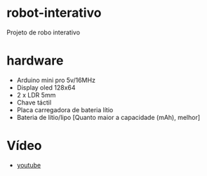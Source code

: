 # robot-interativo
Projeto de robo interativo

# hardware
- Arduino mini pro 5v/16MHz
- Display oled 128x64
- 2 x LDR 5mm
- Chave táctil
- Placa carregadora de bateria lítio
- Bateria de lítio/lipo [Quanto maior a capacidade (mAh), melhor]

# Vídeo
- [youtube](https://www.youtube.com/watch?v=caxrFo8pGkM)
